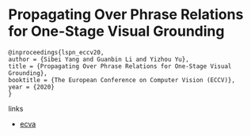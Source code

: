 # Propagating Over Phrase Relations for One-Stage Visual Grounding

```
@inproceedings{lspn_eccv20,
author = {Sibei Yang and Guanbin Li and Yizhou Yu},
title = {Propagating Over Phrase Relations for One-Stage Visual Grounding},
booktitle = {The European Conference on Computer Vision (ECCV)},
year = {2020}
}
```

links
- [ecva](http://www.ecva.net/papers/eccv_2020/papers_ECCV/papers/123640579.pdf)
